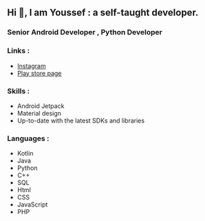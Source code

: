 ## Hi 👋, I am Youssef : a self-taught developer.

### Senior Android Developer , Python Developer


### Links : 
* [Instagram](https://www.instagram.com/youssefmoataz_/)
* [Play store page](https://play.google.com/store/apps/dev?id=6245006738668751785)

### Skills :
* Android Jetpack
* Material design
* Up-to-date with the latest SDKs and libraries

### Languages :
* Kotlin
* Java
* Python
* C++
* SQL
* Html
* CSS
* JavaScript
* PHP

<!---
YoussefMoataz/YoussefMoataz is a ✨ special ✨ repository because its `README.md` (this file) appears on your GitHub profile.
You can click the Preview link to take a look at your changes.
--->
